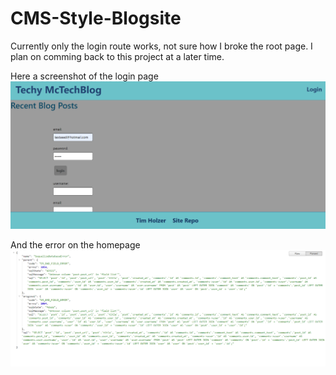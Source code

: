 # CMS-Style-Blogsite

Currently only the login route works, not sure how I broke the root page. I plan on comming back to this project at a later time.

Here a screenshot of the login page
![](loginpage.png)

And the error on the homepage 
![](sqlerror.png)



